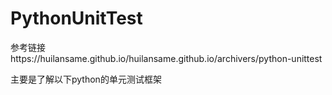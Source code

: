 # PythonUnitTest

参考链接https://huilansame.github.io/huilansame.github.io/archivers/python-unittest

主要是了解以下python的单元测试框架
